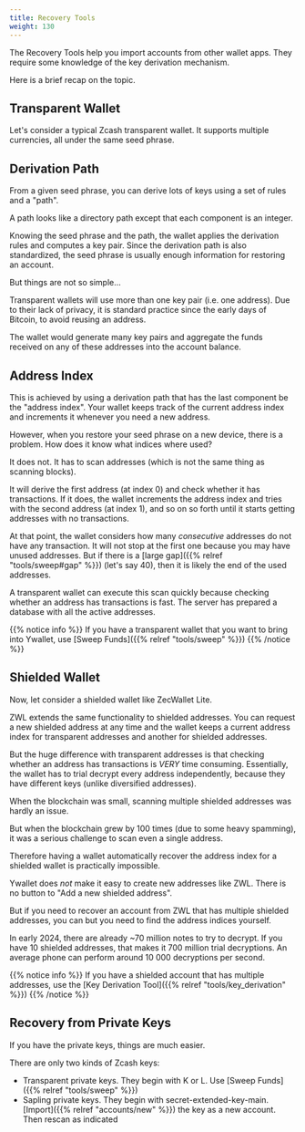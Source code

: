 ```yaml
---
title: Recovery Tools
weight: 130
---
```


The Recovery Tools help you import accounts
from other wallet apps. They require some
knowledge of the key derivation mechanism.

Here is a brief recap on the topic.

## Transparent Wallet

Let's consider a typical Zcash transparent wallet.
It supports multiple currencies, all under the same
seed phrase.

## Derivation Path

From a given seed phrase, you can derive lots of keys
using a set of rules and a "path".

A path looks like a directory path except that
each component is an integer.

Knowing the seed phrase and the path, the wallet
applies the derivation rules and computes a key pair.
Since the derivation path is also standardized, the
seed phrase is usually enough information for restoring
an account.

But things are not so simple...

Transparent wallets will use more than one key pair (i.e. 
one address). Due to their lack of privacy, it is
standard practice since the early days of Bitcoin,
to avoid reusing an address.

The wallet would generate many key pairs and 
aggregate the funds received on any of these addresses
into the account balance.

## Address Index

This is achieved by using a derivation path that has
the last component be the "address index".
Your wallet keeps track of the current address index
and increments it whenever you need a new address.

However, when you restore your seed phrase on a new
device, there is a problem.
How does it know what indices where used?

It does not. It has to scan addresses (which is not
the same thing as scanning blocks).

It will derive the first address (at index 0) and check
whether it has transactions. If it does, the wallet increments
the address index and tries with the second address (at
index 1), and so on so forth until it starts getting
addresses with no transactions.

At that point, the wallet considers how many *consecutive*
addresses do not have any transaction. It will not stop
at the first one because you may have unused addresses.
But if there is a [large gap]({{% relref "tools/sweep#gap" %}})
(let's say 40), then it is likely
the end of the used addresses.

A transparent wallet can execute this scan quickly
because checking whether an address has transactions
is fast. The server has prepared a database with
all the active addresses.

{{% notice info %}}
If you have a transparent wallet that you want to bring
into Ywallet, use 
[Sweep Funds]({{% relref "tools/sweep" %}})
{{% /notice %}}

## Shielded Wallet

Now, let consider a shielded wallet like ZecWallet Lite.

ZWL extends the same functionality to shielded addresses.
You can request a new shielded address at any time
and the wallet keeps a current address index
for transparent addresses and another for shielded addresses.

But the huge difference with transparent addresses is
that checking whether an address has transactions
is *VERY* time consuming. Essentially, the wallet
has to trial decrypt every address independently,
because they have different keys (unlike diversified addresses).

When the blockchain was small, scanning multiple 
shielded addresses was hardly an issue.

But when the blockchain grew by 100 times (due to some
heavy spamming), it was a serious challenge to scan
even a single address.

Therefore having a wallet automatically recover
the address index for a shielded wallet is practically
impossible.

Ywallet does *not* make it easy to create new
addresses like ZWL. There is no button to "Add a new 
shielded address".

But if you need to recover an account from ZWL that
has multiple shielded addresses, you can but you 
need to find the address indices yourself.

In early 2024, there are already ~70 million notes
to try to decrypt. If you have 10 shielded addresses,
that makes it 700 million trial decryptions.
An average phone can perform around 10 000 decryptions
per second.

{{% notice info %}}
If you have a shielded account that has multiple
addresses, use the 
[Key Derivation Tool]({{% relref "tools/key_derivation" %}})
{{% /notice %}}

## Recovery from Private Keys

If you have the private keys, things are much easier.

There are only two kinds of Zcash keys:
- Transparent private keys. They begin with K or L. Use
[Sweep Funds]({{% relref "tools/sweep" %}})
- Sapling private keys. They begin with secret-extended-key-main.
[Import]({{% relref "accounts/new" %}})
the key as a new account. Then rescan as indicated
